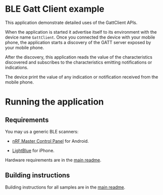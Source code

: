 # BLE Gatt Client example

This application demonstrate detailed uses of the GattClient APIs. 

When the application is started it advertise itself to its environment with the 
device name `GattClient`. Once you connected the device with your mobile phone, 
the application starts a discovery of the GATT server exposed by your mobile phone. 

After the discovery, this application reads the value of the characteristics 
discovered and subscribes to the characteristics emitting notifications or 
indications. 

The device print the value of any indication or notification received from the 
mobile phone.

# Running the application

## Requirements

You may us a generic BLE scanners:

- [nRF Master Control Panel](https://play.google.com/store/apps/details?id=no.nordicsemi.android.mcp) for Android.

- [LightBlue](https://itunes.apple.com/gb/app/lightblue-bluetooth-low-energy/id557428110?mt=8) for iPhone.

Hardware requirements are in the [main readme](https://github.com/ARMmbed/mbed-os-example-ble/blob/master/README.md).

## Building instructions

Building instructions for all samples are in the [main readme](https://github.com/ARMmbed/mbed-os-example-ble/blob/master/README.md).


